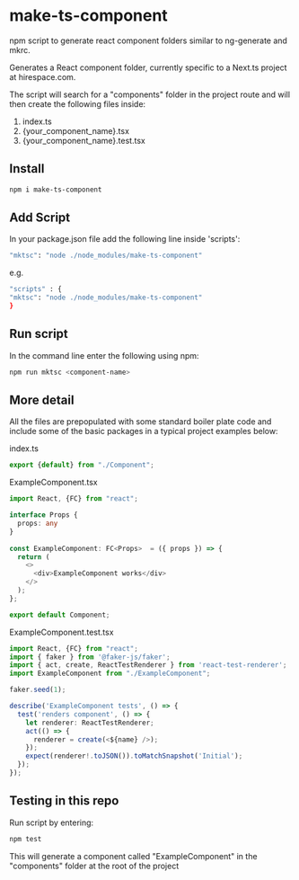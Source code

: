 # make-ts-component

npm script to generate react component folders similar to ng-generate and mkrc.

Generates a React component folder, currently specific to a Next.ts project at hirespace.com.

The script will search for a "components" folder in the project route and will then create the
following files inside:

1. index.ts
2. {your_component_name}.tsx
3. {your_component_name}.test.tsx

## Install

```bash
npm i make-ts-component
```

## Add Script

In your package.json file add the following line inside 'scripts':

```bash
"mktsc": "node ./node_modules/make-ts-component"
```

e.g.

```bash
"scripts" : {
"mktsc": "node ./node_modules/make-ts-component"
}
```

## Run script

In the command line enter the following using npm:

```bash
npm run mktsc <component-name>
```

## More detail

All the files are prepopulated with some standard boiler plate code and include some of the basic packages in a typical project examples below:

index.ts

```ts
export {default} from "./Component";

```

ExampleComponent.tsx

```ts
import React, {FC} from "react";

interface Props {
  props: any 
}
  
const ExampleComponent: FC<Props>  = ({ props }) => {
  return (
    <>
      <div>ExampleComponent works</div>
    </>
  );
};

export default Component;
```

ExampleComponent.test.tsx

```ts
import React, {FC} from "react";
import { faker } from '@faker-js/faker';
import { act, create, ReactTestRenderer } from 'react-test-renderer';
import ExampleComponent from "./ExampleComponent";

faker.seed(1);

describe('ExampleComponent tests', () => {
  test('renders component', () => {
    let renderer: ReactTestRenderer;
    act(() => {
      renderer = create(<${name} />);
    });
    expect(renderer!.toJSON()).toMatchSnapshot('Initial');
  });
});
```

## Testing in this repo

Run script by entering:

```bash
npm test
```

This will generate a component called "ExampleComponent" in the "components" folder at the root of the project
